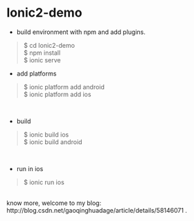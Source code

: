 # Ionic2-demo
* build environment with npm and add plugins.

> $ cd Ionic2-demo</br>
$ npm install</br>
$ ionic serve   

* add platforms</br>
> $ ionic platform add android</br>
$ ionic platform add ios</br>
</br>

* build</br>
> $ ionic build ios</br>
$ ionic build android</br>
</br>

* run in ios</br>
> $ ionic run ios</br>
</br>
know more, welcome to my blog: http://blog.csdn.net/gaoqinghuadage/article/details/58146071 .
